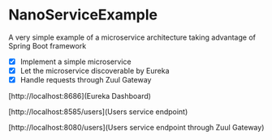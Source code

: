 # NanoServiceExample

A very simple example of a microservice architecture taking advantage of Spring Boot framework

- [x] Implement a simple microservice
- [x] Let the microservice discoverable by Eureka
- [x] Handle requests through Zuul Gateway

[http://localhost:8686](Eureka Dashboard)

[http://localhost:8585/users](Users service endpoint)

[http://localhost:8080/users](Users service endpoint through Zuul Gateway)
